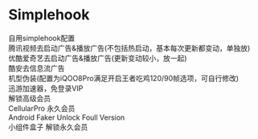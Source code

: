 # Simplehook
自用simplehook配置<br>腾讯视频去启动广告&播放广告(不包括热启动，基本每次更新都变动，单独放)<br>优酷爱奇艺去启动广告&播放广告(更新变动较小，放一起)<br>酷安去信息流广告<br>机型伪装(配置为iQOO8Pro满足开启王者吃鸡120/90帧选项，可自行修改)<br>迅游加速器，免登录VIP<br>
解锁高级会员<br>CellularPro 永久会员<br>Android Faker Unlock Foull Version<br>小组件盒子 解锁永久会员
